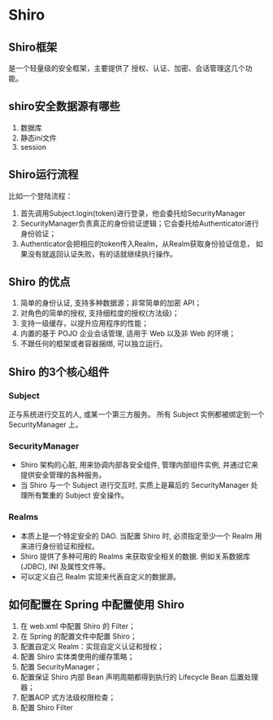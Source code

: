 # Shiro

## Shiro框架

是一个轻量级的安全框架，主要提供了 授权、认证、加密、会话管理这几个功能。

## shiro安全数据源有哪些

1. 数据库
2. 静态ini文件
3. session

## Shiro运行流程

比如一个登陆流程：

1. 首先调用Subject.login(token)进行登录，他会委托给SecurityManager 
2. SecurityManager负责真正的身份验证逻辑；它会委托给Authenticator进行身份验证； 
3. Authenticator会把相应的token传入Realm，从Realm获取身份验证信息，
如果没有就返回认证失败，有的话就继续执行操作。

## Shiro 的优点

1. 简单的身份认证, 支持多种数据源；非常简单的加密 API； 
2. 对角色的简单的授权, 支持细粒度的授权(方法级)； 
3. 支持一级缓存，以提升应用程序的性能； 
4. 内置的基于 POJO 企业会话管理, 适用于 Web 以及非 Web 的环境； 
5. 不跟任何的框架或者容器捆绑, 可以独立运行。

## Shiro 的3个核心组件

### Subject

正与系统进行交互的人, 或某一个第三方服务。
所有 Subject 实例都被绑定到一个SecurityManager 上。

### SecurityManager

* Shiro 架构的心脏, 用来协调内部各安全组件, 管理内部组件实例, 并通过它来提供安全管理的各种服务。 
* 当 Shiro 与一个 Subject 进行交互时, 实质上是幕后的 SecurityManager 处理所有繁重的 Subject 安全操作。

### Realms

* 本质上是一个特定安全的 DAO. 当配置 Shiro 时, 必须指定至少一个 Realm 用来进行身份验证和授权。 
* Shiro 提供了多种可用的 Realms 来获取安全相关的数据. 例如关系数据库(JDBC), INI 及属性文件等。 
* 可以定义自己 Realm 实现来代表自定义的数据源。

## 如何配置在 Spring 中配置使用 Shiro


1. 在 web.xml 中配置 Shiro 的 Filter； 
2. 在 Spring 的配置文件中配置 Shiro； 
3. 配置自定义 Realm：实现自定义认证和授权； 
4. 配置 Shiro 实体类使用的缓存策略； 
5. 配置 SecurityManager； 
6. 配置保证 Shiro 内部 Bean 声明周期都得到执行的 Lifecycle Bean 后置处理器； 
7. 配置AOP 式方法级权限检查； 
8. 配置 Shiro Filter
